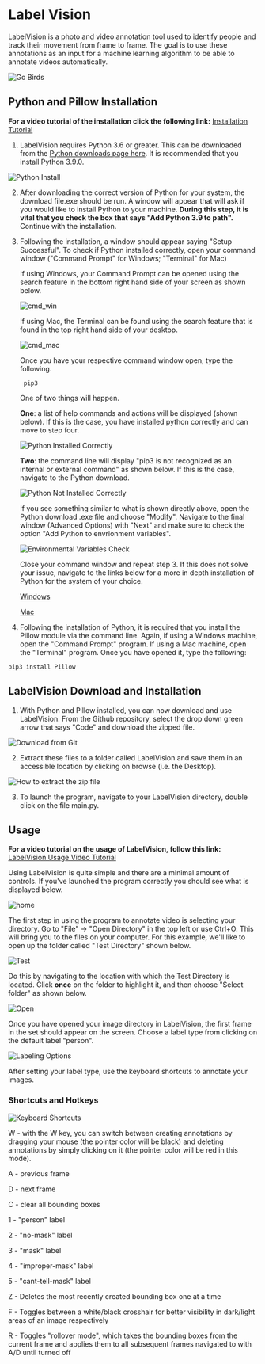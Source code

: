 # Label Vision

LabelVision is a photo and video annotation tool used to identify people and track their movement from frame to frame. The goal is to use these annotations as an input for a machine learning algorithm to be able to annotate videos automatically. 

![Go Birds](annotation_ex1.jpg)

## Python and Pillow Installation

**For a video tutorial of the installation click the following link:** [Installation Tutorial](https://youtu.be/lY63H_KyMaY)

1. LabelVision requires Python 3.6 or greater. This can be downloaded from the [Python downloads page here](https://www.python.org/downloads/). It is recommended that you install Python 3.9.0.  

![Python Install](Tutorial/path_install.JPG)

2. After downloading the correct version of Python for your system, the download file.exe should be run. A window will appear that will ask if you would like to install Python to your machine. **During this step, it is vital that you check the box that says "Add Python 3.9 to path".** Continue with the installation.  

3. Following the installation, a window should appear saying "Setup Successful". To check if Python installed correctly, open your command window ("Command Prompt" for Windows; "Terminal" for Mac) 

	If using Windows, your Command Prompt can be opened using the search feature in the bottom right hand side of your screen as shown below.
	
	![cmd_win](Tutorial/cmd_win.JPG)
	
	If using Mac, the Terminal can be found using the search feature that is found in the top right hand side of your desktop. 
	
	![cmd_mac](Tutorial/cmd_mac.png)

	Once you have your respective command window open, type the following. 
	
		pip3
		
	One of two things will happen. 
	
	**One**: a list of help commands and actions will be displayed (shown below). If this is the case, you have installed python correctly and can move to step four. 
	
	![Python Installed Correctly](Tutorial/install_good.jpg)
	
	**Two**: the command line will display "pip3 is not recognized as an internal or external command" as shown below. If this is the case, navigate to the Python download.
	
	![Python Not Installed Correctly](Tutorial/installbad.jpg)
	
	If you see something similar to what is shown directly above, open the Python download .exe file and choose "Modify". Navigate to the final window (Advanced Options) with "Next" and make sure to check the option "Add Python to envrionment variables".
	
	![Environmental Variables Check](Tutorial/enviro.jpg)
	
	Close your command window and repeat step 3. If this does not solve your issue, navigate to the links below for a more in depth installation of Python for the system of your choice. 

	[Windows](https://www.youtube.com/watch?v=i-MuSAwgwCU&ab_channel=IDGTECHtalk) 

	[Mac](https://www.youtube.com/watch?v=TgA4ObrowRg&ab_channel=AutomationStepbyStep-RaghavPal) 

4.   Following the installation of Python, it is required that you install the Pillow module via the command line. Again, if using a Windows machine, open the "Command Prompt" program. If using a Mac machine, open the "Terminal" program. Once you have opened it, type the following:
	
	pip3 install Pillow


## LabelVision Download and Installation

1. With Python and Pillow installed, you can now download and use LabelVision. From the Github repository, select the drop down green arrow that says "Code" and download the zipped file.

![Download from Git](Tutorial/GitGetStarted.PNG)

2. Extract these files to a folder called LabelVision and save them in an accessible location by clicking on browse (i.e. the Desktop).

![How to extract the zip file](Tutorial/Extraction.PNG)

3. To launch the program, navigate to your LabelVision directory, double click on the file main.py.

## Usage

**For a video tutorial on the usage of LabelVision, follow this link:** [LabelVision Usage Video Tutorial](https://youtu.be/5Ukdo_vU1nc)

Using LabelVision is quite simple and there are a minimal amount of controls. If you've launched the program correctly you should see what is displayed below.

![home](Tutorial/home.JPG)

The first step in using the program to annotate video is selecting your directory. Go to "File" -> "Open Directory" in the top left or use Ctrl+O. This will bring you to the files on your computer. For this example, we'll like to open up the folder called "Test Directory" shown below.

![Test](Tutorial/test_dir.JPG)

Do this by navigating to the location with which the Test Directory is located. Click **once** on the folder to highlight it, and then choose "Select folder" as shown below. 

![Open](Tutorial/open.JPG)

Once you have opened your image directory in LabelVision, the first frame in the set should appear on the screen. Choose a label type from clicking on the default label "person".

![Labeling Options](Tutorial/LabelOptions.png)

After setting your label type, use the keyboard shortcuts to annotate your images. 

### Shortcuts and Hotkeys

![Keyboard Shortcuts](shortcuts3.PNG)

W - with the W key, you can switch between creating annotations by dragging your mouse (the pointer color will be black) and deleting annotations by simply clicking on it (the pointer color will be red in this mode).

A - previous frame

D - next frame

C - clear all bounding boxes

1 - "person" label

2 - "no-mask" label

3 - "mask" label

4 - "improper-mask" label

5 - "cant-tell-mask" label

Z - Deletes the most recently created bounding box one at a time

F - Toggles between a white/black crosshair for better visibility in dark/light areas of an image respectively

R - Toggles "rollover mode", which takes the bounding boxes from the current frame and applies them to all subsequent frames navigated to with A/D until turned off
